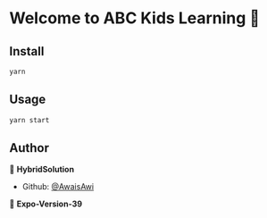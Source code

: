 # Welcome to ABC Kids Learning 👋

## Install

```sh
yarn
```

## Usage

```sh
yarn start
```

## Author

👤 **HybridSolution**

* Github: [@AwaisAwi](https://github.com/AwaisAwi/)

👋 **Expo-Version-39**

